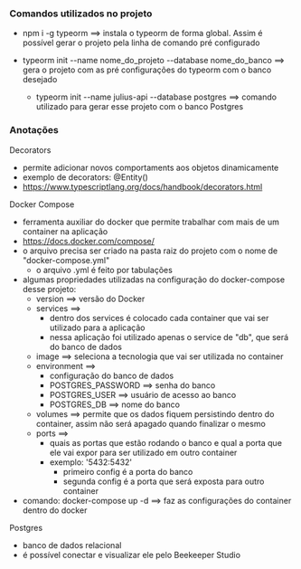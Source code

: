 ### Comandos utilizados no projeto

- npm i -g typeorm ==> instala o typeorm de forma global. Assim é possível gerar o projeto pela linha de comando pré configurado

- typeorm init --name nome_do_projeto --database nome_do_banco ==> gera o projeto com as pré configurações do typeorm com o banco desejado
    - typeorm init --name julius-api --database postgres ==> comando utilizado para gerar esse projeto com o banco Postgres

### Anotações

Decorators
- permite adicionar novos comportaments aos objetos dinamicamente
- exemplo de decorators: @Entity()    
- https://www.typescriptlang.org/docs/handbook/decorators.html

Docker Compose
- ferramenta auxiliar do docker que permite trabalhar com mais de um container na aplicação
- https://docs.docker.com/compose/
- o arquivo precisa ser criado na pasta raiz do projeto com o nome de "docker-compose.yml"
    - o arquivo .yml é feito por tabulações
- algumas propriedades utilizadas na configuração do docker-compose desse projeto:
    - version ==> versão do Docker
    - services ==> 
        - dentro dos services é colocado cada container que vai ser utilizado para a aplicação
        - nessa aplicação foi utilizado apenas o service de "db", que será do banco de dados
    - image ==> seleciona a tecnologia que vai ser utilizada no container
    - environment ==>
        - configuração do banco de dados
        - POSTGRES_PASSWORD ==> senha do banco
        - POSTGRES_USER ==> usuário de acesso ao banco
        - POSTGRES_DB ==> nome do banco
    - volumes ==> permite que os dados fiquem persistindo dentro do container, assim não será apagado quando finalizar o mesmo
    - ports ==>
        - quais as portas que estão rodando o banco e qual a porta que ele vai expor para ser utilizado em outro container
        - exemplo: '5432:5432'
            - primeiro config é a porta do banco
            - segunda config é a porta que será exposta para outro container  
- comando: docker-compose up -d ==> faz as configurações do container dentro do docker

Postgres
- banco de dados relacional
- é possível conectar e visualizar ele pelo Beekeeper Studio